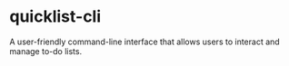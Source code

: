 # quicklist-cli
A user-friendly command-line interface that allows users to interact and manage to-do lists.
